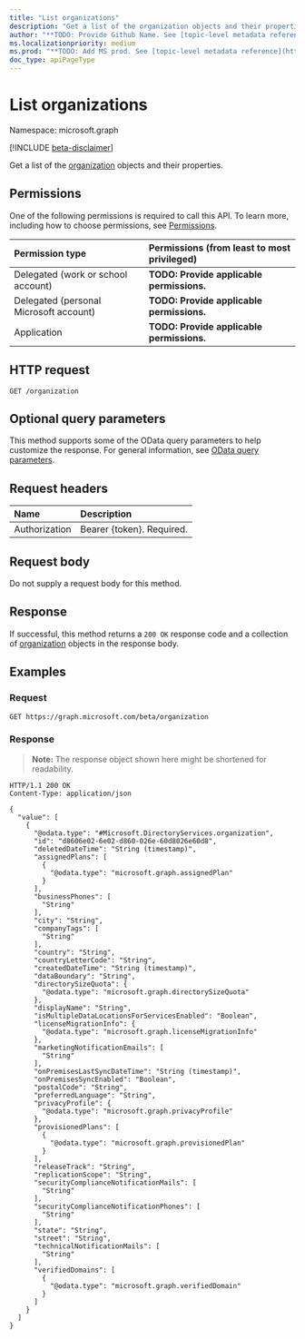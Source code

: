 ```yaml
---
title: "List organizations"
description: "Get a list of the organization objects and their properties."
author: "**TODO: Provide Github Name. See [topic-level metadata reference](https://msgo.azurewebsites.net/add/document/guidelines/metadata.html#topic-level-metadata)**"
ms.localizationpriority: medium
ms.prod: "**TODO: Add MS prod. See [topic-level metadata reference](https://msgo.azurewebsites.net/add/document/guidelines/metadata.html#topic-level-metadata)**"
doc_type: apiPageType
---
```


# List organizations
Namespace: microsoft.graph

[!INCLUDE [beta-disclaimer](../../includes/beta-disclaimer.md)]

Get a list of the [organization](../resources/organization.md) objects and their properties.

## Permissions
One of the following permissions is required to call this API. To learn more, including how to choose permissions, see [Permissions](/graph/permissions-reference).

|Permission type|Permissions (from least to most privileged)|
|:---|:---|
|Delegated (work or school account)|**TODO: Provide applicable permissions.**|
|Delegated (personal Microsoft account)|**TODO: Provide applicable permissions.**|
|Application|**TODO: Provide applicable permissions.**|

## HTTP request

<!-- {
  "blockType": "ignored"
}
-->
``` http
GET /organization
```

## Optional query parameters
This method supports some of the OData query parameters to help customize the response. For general information, see [OData query parameters](/graph/query-parameters).

## Request headers
|Name|Description|
|:---|:---|
|Authorization|Bearer {token}. Required.|

## Request body
Do not supply a request body for this method.

## Response

If successful, this method returns a `200 OK` response code and a collection of [organization](../resources/organization.md) objects in the response body.

## Examples

### Request
<!-- {
  "blockType": "request",
  "name": "list_organization"
}
-->
``` http
GET https://graph.microsoft.com/beta/organization
```


### Response
>**Note:** The response object shown here might be shortened for readability.
<!-- {
  "blockType": "response",
  "truncated": true,
  "@odata.type": "Collection(Microsoft.DirectoryServices.organization)"
}
-->
``` http
HTTP/1.1 200 OK
Content-Type: application/json

{
  "value": [
    {
      "@odata.type": "#Microsoft.DirectoryServices.organization",
      "id": "d8606e02-6e02-d860-026e-60d8026e60d8",
      "deletedDateTime": "String (timestamp)",
      "assignedPlans": [
        {
          "@odata.type": "microsoft.graph.assignedPlan"
        }
      ],
      "businessPhones": [
        "String"
      ],
      "city": "String",
      "companyTags": [
        "String"
      ],
      "country": "String",
      "countryLetterCode": "String",
      "createdDateTime": "String (timestamp)",
      "dataBoundary": "String",
      "directorySizeQuota": {
        "@odata.type": "microsoft.graph.directorySizeQuota"
      },
      "displayName": "String",
      "isMultipleDataLocationsForServicesEnabled": "Boolean",
      "licenseMigrationInfo": {
        "@odata.type": "microsoft.graph.licenseMigrationInfo"
      },
      "marketingNotificationEmails": [
        "String"
      ],
      "onPremisesLastSyncDateTime": "String (timestamp)",
      "onPremisesSyncEnabled": "Boolean",
      "postalCode": "String",
      "preferredLanguage": "String",
      "privacyProfile": {
        "@odata.type": "microsoft.graph.privacyProfile"
      },
      "provisionedPlans": [
        {
          "@odata.type": "microsoft.graph.provisionedPlan"
        }
      ],
      "releaseTrack": "String",
      "replicationScope": "String",
      "securityComplianceNotificationMails": [
        "String"
      ],
      "securityComplianceNotificationPhones": [
        "String"
      ],
      "state": "String",
      "street": "String",
      "technicalNotificationMails": [
        "String"
      ],
      "verifiedDomains": [
        {
          "@odata.type": "microsoft.graph.verifiedDomain"
        }
      ]
    }
  ]
}
```

